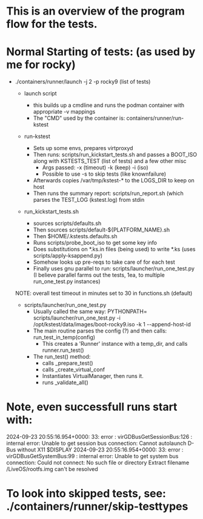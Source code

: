 # This is an overview of the program flow for the tests.

# Normal Starting of tests: (as used by me for rocky)
* ./containers/runner/launch -j 2 -p rocky9  (list of tests)

   * launch script
       * this builds up a cmdline and runs the podman container with appropriate -v mappings
       * The "CMD" used by the container is: containers/runner/run-kstest

   * run-kstest
       * Sets up some envs, prepares virtproxyd
       * Then runs:  scripts/run_kickstart_tests.sh and passes a BOOT_ISO along with KSTESTS_TEST (list of tests) and a few other misc
         * Args passed:  -x (timeout) -k (keep) -i (iso) 
         *   Possible to use -s to skip tests (like knownfailure)
       * Afterwards copies /var/tmp/kstest-* to the LOGS_DIR to keep on host
       * Then runs the summary report:  scripts/run_report.sh  (which parses the TEST_LOG (kstest.log) from stdin

   * run_kickstart_tests.sh
       * sources scripts/defaults.sh
       * Then sources scripts/default-${PLATFORM_NAME}.sh
       * Then $HOME/.kstests.defaults.sh
       * Runs scripts/probe_boot_iso to get some key info
       * Does substitutions on *.ks.in files (being used) to write *.ks (uses scripts/apply-ksappend.py)
       * Somehow looks up pre-reqs to take care of for each test
       * Finally uses gnu parallel to run: scripts/launcher/run_one_test.py (I believe parallel farms out the tests, 1ea, to multiple run_one_test.py instances)

   NOTE: overall test timeout in minutes set to 30 in functions.sh (default)
   * scripts/launcher/run_one_test.py
      * Usually called the same way:  PYTHONPATH= scripts/launcher/run_one_test.py -i /opt/kstest/data/images/boot-rocky9.iso -k 1 --append-host-id
      * The main routine parses the config (?) and then calls: run_test_in_temp(config)
        * This creates a 'Runner' instance with a temp_dir, and calls runner.run_test()
      * The run_test() method:
        * calls _prepare_test()  
        * calls _create_virtual_conf
        * Instantiates VirtualManager, then runs it.
        * runs _validate_all()

      


# Note, even successfull runs start with:
2024-09-23 20:55:16.954+0000: 33: error : virGDBusGetSessionBus:126 : internal error: Unable to get session bus connection: Cannot autolaunch D-Bus without X11 $DISPLAY
2024-09-23 20:55:16.954+0000: 33: error : virGDBusGetSystemBus:99 : internal error: Unable to get system bus connection: Could not connect: No such file or directory
Extract filename /LiveOS/rootfs.img can't be resolved

# To look into skipped tests, see: ./containers/runner/skip-testtypes

